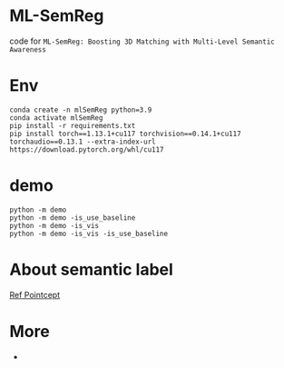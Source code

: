 # ML-SemReg
code for `ML-SemReg: Boosting 3D Matching with Multi-Level Semantic Awareness`

# Env
```shell
conda create -n mlSemReg python=3.9 
conda activate mlSemReg
pip install -r requirements.txt
pip install torch==1.13.1+cu117 torchvision==0.14.1+cu117 torchaudio==0.13.1 --extra-index-url https://download.pytorch.org/whl/cu117
```

# demo

```shell
python -m demo
python -m demo -is_use_baseline
python -m demo -is_vis
python -m demo -is_vis -is_use_baseline
```

# About semantic label

[Ref Pointcept](https://github.com/Pointcept/Pointcept)

# More

-
